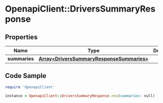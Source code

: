 # OpenapiClient::DriversSummaryResponse

## Properties
Name | Type | Description | Notes
------------ | ------------- | ------------- | -------------
**summaries** | [**Array&lt;DriversSummaryResponseSummaries&gt;**](DriversSummaryResponseSummaries.md) |  | [optional] 

## Code Sample

```ruby
require 'OpenapiClient'

instance = OpenapiClient::DriversSummaryResponse.new(summaries: null)
```


